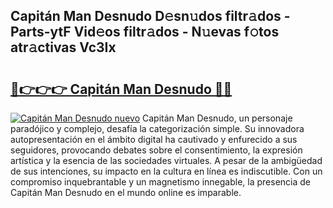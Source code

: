 ## Capitán Man Desnudo D𝚎sn𝚞dos filtr𝚊dos - Parts-ytF Vid𝚎os filtr𝚊dos - N𝚞evas f𝚘tos atr𝚊ctivas Vc3Ix

# <h2><a href="http://mb26ln.tromn.icu/?c=Capit%c3%a1n+Man+Desnudo">🔗👉👉👉 Capitán Man Desnudo 🔗🔗</a></h2>

[![Capitán Man Desnudo nuevo](https://i.imgur.com/pEAQMta.gif)](http://mb26ln.tromn.icu/?c=Capit%c3%a1n+Man+Desnudo)
Capitán Man Desnudo, un personaje paradójico y complejo, desafía la categorización simple. Su innovadora autopresentación en el ámbito digital ha cautivado y enfurecido a sus seguidores, provocando debates sobre el consentimiento, la expresión artística y la esencia de las sociedades virtuales. A pesar de la ambigüedad de sus intenciones, su impacto en la cultura en línea es indiscutible. Con un compromiso inquebrantable y un magnetismo innegable, la presencia de Capitán Man Desnudo en el mundo online es imparable.

